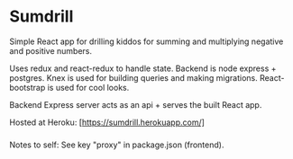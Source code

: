 # Sumdrill

Simple React app for drilling kiddos for summing and multiplying negative and positive numbers. 

Uses redux and react-redux to handle state. Backend is node express + postgres. Knex is used for building queries and making migrations. React-bootstrap is used for cool looks.

Backend Express server acts as an api + serves the built React app.

Hosted at Heroku: [https://sumdrill.herokuapp.com/]

###
Notes to self: See key "proxy" in package.json (frontend).

